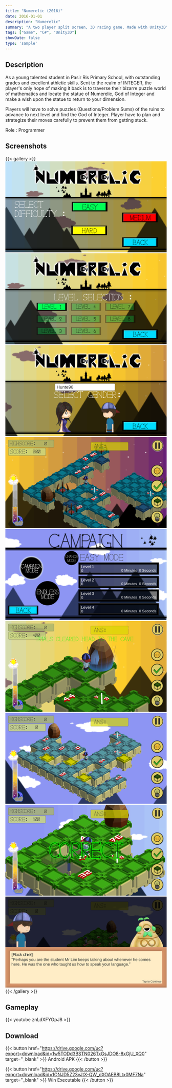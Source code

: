 ```yaml
---
title: "Numerelic (2016)"
date: 2016-01-01
description: "Numerelic"
summary: "A two player split screen, 3D racing game. Made with Unity3D"
tags: ["Game", "C#", "Unity3D"]
showDate: false
type: 'sample'
---
```


## Description

As a young talented student in Pasir Ris Primary School, with outstanding grades and excellent athletic skills. Sent to the realm of INTEGER, the player's only hope of making it back is to traverse their bizarre puzzle world of mathematics and locate the statue of Numerelic, God of Integer and make a wish upon the statue to return to your dimension.

Players will have to solve puzzles (Questions/Problem Sums) of the ruins to advance to next level and find the God of Integer. Player have to plan and strategize their moves carefully to prevent them from getting stuck.

Role : Programmer

## Screenshots

{{< gallery >}}
  <img src="gallery/1.png" class="grid-w50" />
  <img src="gallery/2.png" class="grid-w50" />
  <img src="gallery/3.png" class="grid-w50" />
  <img src="gallery/4.png" class="grid-w50" />
  <img src="gallery/5.png" class="grid-w50" />
  <img src="gallery/6.png" class="grid-w50" />
  <img src="gallery/7.png" class="grid-w50" />
  <img src="gallery/8.png" class="grid-w50" />
  <img src="gallery/9.png" class="grid-w50" />
{{< /gallery >}}

## Gameplay

{{< youtube znLdXFYOpJ8 >}}

## Download

{{< button href="https://drive.google.com/uc?export=download&id=1w5TODd3BSTN026TxGsJDO8-8xGjU_XQ0" target="_blank" >}}
Android APK
{{< /button >}}

{{< button href="https://drive.google.com/uc?export=download&id=1ONJD5Z23vJtX-QW_dXOAEB8Ltx0MF7Na" target="_blank" >}}
Win Executable
{{< /button >}}
